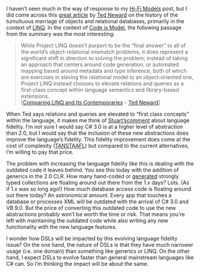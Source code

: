 I haven’t seen much in the way of response to my [Hi-Fi
Models](http://devhawk.net/2006/01/03/hi-fi-models/) post, but I did
come across this [great
article](http://msdn.microsoft.com/netframework/default.aspx?pull=/library/en-us/dndotnet/html/linqcomparisons.asp)
by [Ted Neward](http://blogs.tedneward.com/) on the history of the
tumultuous marriage of objects and relational databases, primarily in
the context of
[LINQ](http://msdn.microsoft.com/netframework/future/linq/default.aspx).
In the context of [Code is
Model](http://devhawk.net/2005/10/05/code-is-model/), the following
passage from the summary was the most interesting:

> While Project LINQ doesn’t purport to be the “final answer” to all of
> the world’s object-relational mismatch problems, it does represent a
> significant shift in direction to solving the problem; instead of
> taking an approach that centers around code generation, or automated
> mapping based around metadata and type inference, both of which are
> exercises in slaving the relational model to an object-oriented one,
> Project LINQ instead chooses to elevate relations and queries as a
> first-class concept within language semantics and library-based
> extensions.\
> [[Comparing LINQ and Its
> Contemporaries](http://msdn.microsoft.com/netframework/default.aspx?pull=/library/en-us/dndotnet/html/linqcomparisons.asp)
> – [Ted Neward](http://blogs.tedneward.com/)]

When Ted says relations and queries are elevated to “first class
concepts” within the language, it makes me think of
[Stuart’s](http://blogs.msdn.com/stuart_kent/)[comment](http://blogs.msdn.com/stuart_kent/archive/2005/12/22/506687.aspx)
about language fidelity. I’m not sure I would say C\# 3.0 is at a higher
level of abstraction than 2.0, but I would say that the inclusion of
these new abstractions does improve the language’s fidelity. This
fidelity improvement does come at the cost of complexity
([TANSTAAFL](http://en.wikipedia.org/wiki/TANSTAAFL)) but compared to
the current alternatives, I’m willing to pay that price.

The problem with increasing the language fidelity like this is dealing
with the outdated code it leaves behind. You see this today with the
addition of generics in the 2.0 CLR. How many hand-coded or
[generated](http://www.sellsbrothers.com/tools/#collectionGen) strongly
typed collections are floating around out there from the 1.x days? Lots.
(As if 1.x was so long ago!) How much database access code is floating
around out there today? An astronomical amount. Every app that touches a
database or processes XML will be outdated with the arrival of C\# 3.0
and VB 9.0. But the price of converting this outdated code to use the
new abstractions probably won’t be worth the time or risk. That means
you’re left with maintaining the outdated code while also writing any
new functionality with the new language features.

I wonder how DSLs will be impacted by this evolving language fidelity
issue? On the one hand, the nature of DSLs is that they have much
narrower usage (i.e. one domain) than something like generics or LINQ.
On the other hand, I expect DSLs to evolve faster than general
mainstream languages like C\# can. So I’m thinking the impact will be
about the same.
